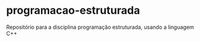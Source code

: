 # programacao-estruturada
Repositório para a disciplina programação estruturada, usando a linguagem C++

